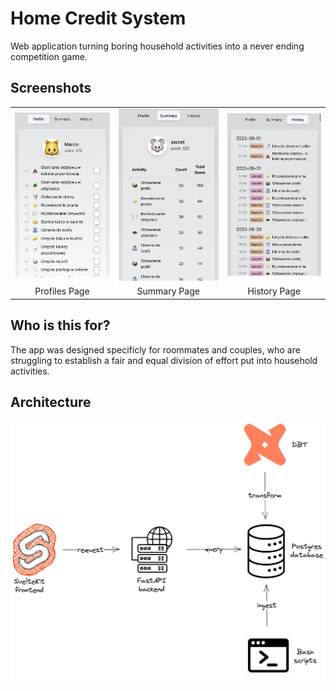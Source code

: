 # Home Credit System
Web application turning boring household activities into a never ending competition game.

## Screenshots
<table>
<tr>
<td>
<img src="./docs/screenshot-profiles.jpg" alt="Screenshot of profiles page" width="300"/>
</td>
<td>
<img src="./docs/screenshot-summary.jpg" alt="Screenshot of summary page" width="300"/>
</td>
<td>
<img src="./docs/screenshot-history.jpg" alt="Screenshot of history page" width="300"/>
</td>
</tr>
<tr>
<td align="center">Profiles Page</td>
<td align="center">Summary Page</td>
<td align="center">History Page</td>
</tr>
</table>

## Who is this for?
The app was designed specificly for roommates and couples, who are struggling to establish a fair and equal division of effort put into household activities.

## Architecture
![Architecture diagram](./docs/hcs-architecture.png)
